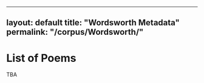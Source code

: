 
---
layout: default
title:  "Wordsworth Metadata"
permalink: "/corpus/Wordsworth/"
---
# List of Poems
TBA
